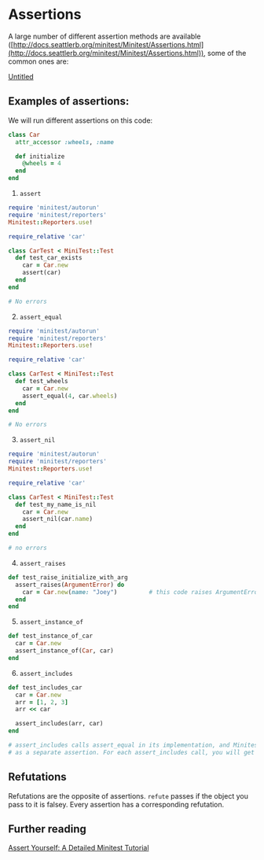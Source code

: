 # Assertions

A large number of different assertion methods are available ([http://docs.seattlerb.org/minitest/Minitest/Assertions.html](http://docs.seattlerb.org/minitest/Minitest/Assertions.html)), some of the common ones are:

[Untitled](https://www.notion.so/3990808615044533b5a0dbebc8dc62e7)

## Examples of assertions:

We will run different assertions on this code:

```ruby
class Car
  attr_accessor :wheels, :name

  def initialize
    @wheels = 4
  end
end
```

1. `assert`

```ruby
require 'minitest/autorun'
require 'minitest/reporters'
Minitest::Reporters.use!

require_relative 'car'

class CarTest < MiniTest::Test
  def test_car_exists
    car = Car.new
    assert(car)
  end
end

# No errors
```

2. `assert_equal`

```ruby
require 'minitest/autorun'
require 'minitest/reporters'
Minitest::Reporters.use!

require_relative 'car'

class CarTest < MiniTest::Test
  def test_wheels
    car = Car.new
    assert_equal(4, car.wheels)
  end
end

# No errors 
```

3. `assert_nil`

```ruby
require 'minitest/autorun'
require 'minitest/reporters'
Minitest::Reporters.use!

require_relative 'car'

class CarTest < MiniTest::Test
  def test_my_name_is_nil
    car = Car.new
    assert_nil(car.name)
  end
end

# no errors
```

4. `assert_raises`

```ruby
def test_raise_initialize_with_arg
  assert_raises(ArgumentError) do
    car = Car.new(name: "Joey")         # this code raises ArgumentError, so this assertion passes
  end
end
```

5. `assert_instance_of`

```ruby
def test_instance_of_car
  car = Car.new
  assert_instance_of(Car, car)
end
```

6. `assert_includes`

```ruby
def test_includes_car
  car = Car.new
  arr = [1, 2, 3]
  arr << car

  assert_includes(arr, car)
end

# assert_includes calls assert_equal in its implementation, and Minitest counts that call
# as a separate assertion. For each assert_includes call, you will get 2 assertions, not 1.
```

## Refutations

Refutations are the opposite of assertions. `refute` passes if the object you pass to it is falsey. Every assertion has a corresponding refutation.

## Further reading

[Assert Yourself: A Detailed Minitest Tutorial](https://launchschool.com/blog/assert-yourself-an-introduction-to-minitest)
